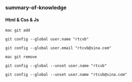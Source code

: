 ### summary-of-knowledge
#### Html & Css & Js

```
mac git add

git config --global user.name "rtcvb"

git config --global user.email "rtcvb@sina.com"

mac git remove

git config --global --unset user.name "rtcvb"

git config --global --unset user.name "rtcvb@sina.com"
```